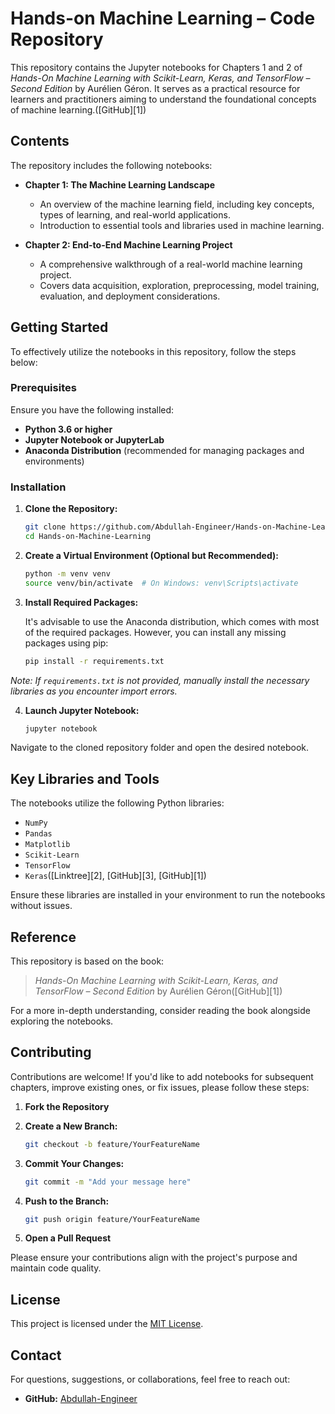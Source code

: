 # Hands-on Machine Learning – Code Repository

This repository contains the Jupyter notebooks for Chapters 1 and 2 of *Hands-On Machine Learning with Scikit-Learn, Keras, and TensorFlow – Second Edition* by Aurélien Géron. It serves as a practical resource for learners and practitioners aiming to understand the foundational concepts of machine learning.([GitHub][1])

## Contents

The repository includes the following notebooks:

* **Chapter 1: The Machine Learning Landscape**

  * An overview of the machine learning field, including key concepts, types of learning, and real-world applications.
  * Introduction to essential tools and libraries used in machine learning.

* **Chapter 2: End-to-End Machine Learning Project**

  * A comprehensive walkthrough of a real-world machine learning project.
  * Covers data acquisition, exploration, preprocessing, model training, evaluation, and deployment considerations.

## Getting Started

To effectively utilize the notebooks in this repository, follow the steps below:

### Prerequisites

Ensure you have the following installed:

* **Python 3.6 or higher**
* **Jupyter Notebook or JupyterLab**
* **Anaconda Distribution** (recommended for managing packages and environments)

### Installation

1. **Clone the Repository:**

   ```bash
   git clone https://github.com/Abdullah-Engineer/Hands-on-Machine-Learning.git
   cd Hands-on-Machine-Learning
   ```



2. **Create a Virtual Environment (Optional but Recommended):**

   ```bash
   python -m venv venv
   source venv/bin/activate  # On Windows: venv\Scripts\activate
   ```



3. **Install Required Packages:**

   It's advisable to use the Anaconda distribution, which comes with most of the required packages. However, you can install any missing packages using pip:

   ```bash
   pip install -r requirements.txt
   ```



*Note: If `requirements.txt` is not provided, manually install the necessary libraries as you encounter import errors.*

4. **Launch Jupyter Notebook:**

   ```bash
   jupyter notebook
   ```



Navigate to the cloned repository folder and open the desired notebook.

## Key Libraries and Tools

The notebooks utilize the following Python libraries:

* `NumPy`
* `Pandas`
* `Matplotlib`
* `Scikit-Learn`
* `TensorFlow`
* `Keras`([Linktree][2], [GitHub][3], [GitHub][1])

Ensure these libraries are installed in your environment to run the notebooks without issues.

## Reference

This repository is based on the book:

> *Hands-On Machine Learning with Scikit-Learn, Keras, and TensorFlow – Second Edition* by Aurélien Géron([GitHub][1])

For a more in-depth understanding, consider reading the book alongside exploring the notebooks.

## Contributing

Contributions are welcome! If you'd like to add notebooks for subsequent chapters, improve existing ones, or fix issues, please follow these steps:

1. **Fork the Repository**

2. **Create a New Branch:**

   ```bash
   git checkout -b feature/YourFeatureName
   ```



3. **Commit Your Changes:**

   ```bash
   git commit -m "Add your message here"
   ```



4. **Push to the Branch:**

   ```bash
   git push origin feature/YourFeatureName
   ```



5. **Open a Pull Request**

Please ensure your contributions align with the project's purpose and maintain code quality.

## License

This project is licensed under the [MIT License](LICENSE).

## Contact

For questions, suggestions, or collaborations, feel free to reach out:

* **GitHub:** [Abdullah-Engineer](https://github.com/Abdullah-Engineer)
